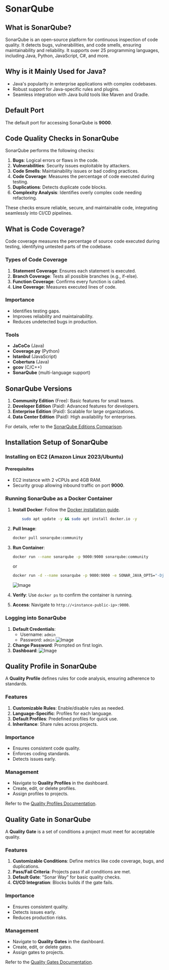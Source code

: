 # SonarQube

## What is SonarQube?

SonarQube is an open-source platform for continuous inspection of code quality. It detects bugs, vulnerabilities, and code smells, ensuring maintainability and reliability. It supports over 25 programming languages, including Java, Python, JavaScript, C#, and more.

## Why is it Mainly Used for Java?

- Java's popularity in enterprise applications with complex codebases.
- Robust support for Java-specific rules and plugins.
- Seamless integration with Java build tools like Maven and Gradle.

## Default Port

The default port for accessing SonarQube is **9000**.

## Code Quality Checks in SonarQube

SonarQube performs the following checks:

1. **Bugs**: Logical errors or flaws in the code.
2. **Vulnerabilities**: Security issues exploitable by attackers.
3. **Code Smells**: Maintainability issues or bad coding practices.
4. **Code Coverage**: Measures the percentage of code executed during testing.
5. **Duplications**: Detects duplicate code blocks.
6. **Complexity Analysis**: Identifies overly complex code needing refactoring.

These checks ensure reliable, secure, and maintainable code, integrating seamlessly into CI/CD pipelines.

## What is Code Coverage?

Code coverage measures the percentage of source code executed during testing, identifying untested parts of the codebase.

### Types of Code Coverage

1. **Statement Coverage**: Ensures each statement is executed.
2. **Branch Coverage**: Tests all possible branches (e.g., if-else).
3. **Function Coverage**: Confirms every function is called.
4. **Line Coverage**: Measures executed lines of code.

### Importance

- Identifies testing gaps.
- Improves reliability and maintainability.
- Reduces undetected bugs in production.

### Tools

- **JaCoCo** (Java)
- **Coverage.py** (Python)
- **Istanbul** (JavaScript)
- **Cobertura** (Java)
- **gcov** (C/C++)
- **SonarQube** (multi-language support)

## SonarQube Versions

1. **Community Edition** (Free): Basic features for small teams.
2. **Developer Edition** (Paid): Advanced features for developers.
3. **Enterprise Edition** (Paid): Scalable for large organizations.
4. **Data Center Edition** (Paid): High availability for enterprises.

For details, refer to the [SonarQube Editions Comparison](https://www.sonarsource.com/plans-and-pricing/).

## Installation Setup of SonarQube

### Installing on EC2 (Amazon Linux 2023/Ubuntu)

#### Prerequisites

- EC2 instance with 2 vCPUs and 4GB RAM.
- Security group allowing inbound traffic on port **9000**.

### Running SonarQube as a Docker Container

1. **Install Docker**: Follow the [Docker installation guide](https://docs.docker.com/get-docker/).
    ```bash
        sudo apt update -y && sudo apt install docker.io -y
    ```
2. **Pull Image**:
    ```bash
    docker pull sonarqube:community
    ```
3. **Run Container**:
    
    ```bash
    docker run --name sonarqube -p 9000:9000 sonarqube:community
    ```
    or
    ```bash
    docker run -d --name sonarqube -p 9000:9000 -e SONAR_JAVA_OPTS="-Djava.version=17" sonarqube:lts-community
    ```
    ![Image](https://github.com/user-attachments/assets/3984f69f-84c2-486f-ab10-6a61e73d5fd4)
4. **Verify**: Use `docker ps` to confirm the container is running.
5. **Access**: Navigate to `http://<instance-public-ip>:9000`.

### Logging into SonarQube

1. **Default Credentials**:
    - Username: `admin`
    - Password: `admin`
    ![Image](https://github.com/user-attachments/assets/6462c55b-b117-4387-8d97-44439ddeef88)
2. **Change Password**: Prompted on first login.
3. **Dashboard**:
    ![Image](https://github.com/user-attachments/assets/a28caa7a-b75c-46dc-9522-33a69fbe6952)

## Quality Profile in SonarQube

A **Quality Profile** defines rules for code analysis, ensuring adherence to standards.

### Features

1. **Customizable Rules**: Enable/disable rules as needed.
2. **Language-Specific**: Profiles for each language.
3. **Default Profiles**: Predefined profiles for quick use.
4. **Inheritance**: Share rules across projects.

### Importance

- Ensures consistent code quality.
- Enforces coding standards.
- Detects issues early.

### Management

- Navigate to **Quality Profiles** in the dashboard.
- Create, edit, or delete profiles.
- Assign profiles to projects.

Refer to the [Quality Profiles Documentation](https://docs.sonarsource.com/latest/analysis/quality-profiles/).

## Quality Gate in SonarQube

A **Quality Gate** is a set of conditions a project must meet for acceptable quality.

### Features

1. **Customizable Conditions**: Define metrics like code coverage, bugs, and duplications.
2. **Pass/Fail Criteria**: Projects pass if all conditions are met.
3. **Default Gate**: "Sonar Way" for basic quality checks.
4. **CI/CD Integration**: Blocks builds if the gate fails.

### Importance

- Ensures consistent quality.
- Detects issues early.
- Reduces production risks.

### Management

- Navigate to **Quality Gates** in the dashboard.
- Create, edit, or delete gates.
- Assign gates to projects.

Refer to the [Quality Gates Documentation](https://docs.sonarsource.com/latest/analysis/quality-gates/).

